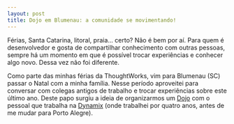 ```yaml
---
layout: post
title: Dojo em Blumenau: a comunidade se movimentando!
---
```


Férias, Santa Catarina, litoral, praia... certo? Não é bem por aí. Para quem é desenvolvedor e gosta de compartilhar conhecimento com outras pessoas, sempre há um momento em que é possível trocar experiências e conhecer algo novo. Dessa vez não foi diferente.

Como parte das minhas férias da ThoughtWorks, vim para Blumenau (SC) passar o Natal com a minha família.  Nesse período aproveitei para conversar com colegas antigos de trabalho e trocar experiências sobre este último ano. Deste papo surgiu a ideia de organizarmos um [Dojo] com o pessoal que trabalha na [Dynamix] (onde trabalhei por quatro anos, antes de me mudar para Porto Alegre).

[Dojo]: http://pt.wikipedia.org/wiki/Dojo
[Dynamix]: http://www.dynamix.com.br/2012/index.jsp?p=home
